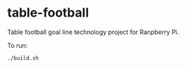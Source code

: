 # table-football

Table football goal line technology project for Ranpberry Pi.

To run:
```bash
./build.sh
```